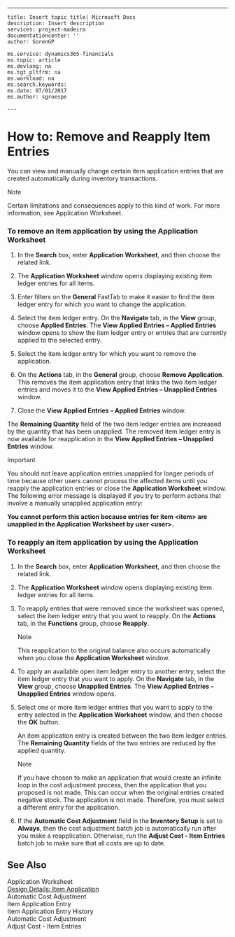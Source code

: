 ---
    title: Insert topic title| Microsoft Docs
    description: Insert description
    services: project-madeira
    documentationcenter: ''
    author: SorenGP

    ms.service: dynamics365-financials
    ms.topic: article
    ms.devlang: na
    ms.tgt_pltfrm: na
    ms.workload: na
    ms.search.keywords:
    ms.date: 07/01/2017
    ms.author: sgroespe

    ---
# How to: Remove and Reapply Item Entries
You can view and manually change certain item application entries that are created automatically during inventory transactions.  
  
> [!NOTE]  
>  Certain limitations and consequences apply to this kind of work. For more information, see Application Worksheet.  
  
### To remove an item application by using the Application Worksheet  
  
1.  In the **Search** box, enter **Application Worksheet**, and then choose the related link.  
  
2.  The **Application Worksheet** window opens displaying existing item ledger entries for all items.  
  
3.  Enter filters on the **General** FastTab to make it easier to find the item ledger entry for which you want to change the application.  
  
4.  Select the item ledger entry. On the **Navigate** tab, in the **View** group, choose **Applied Entries**. The **View Applied Entries – Applied Entries** window opens to show the item ledger entry or entries that are currently applied to the selected entry.  
  
5.  Select the item ledger entry for which you want to remove the application.  
  
6.  On the **Actions** tab, in the **General** group, choose **Remove Application**. This removes the item application entry that links the two item ledger entries and moves it to the **View Applied Entries – Unapplied Entries** window.  
  
7.  Close the **View Applied Entries – Applied Entries** window.  
  
 The **Remaining Quantity** field of the two item ledger entries are increased by the quantity that has been unapplied. The removed item ledger entry is now available for reapplication in the **View Applied Entries – Unapplied Entries** window.  
  
> [!IMPORTANT]  
>  You should not leave application entries unapplied for longer periods of time because other users cannot process the affected items until you reapply the application entries or close the **Application Worksheet** window. The following error message is displayed if you try to perform actions that involve a manually unapplied application entry:  
>   
>  **You cannot perform this action because entries for item \<item\> are unapplied in the Application Worksheet by user \<user\>.**  
  
### To reapply an item application by using the Application Worksheet  
  
1.  In the **Search** box, enter **Application Worksheet**, and then choose the related link.  
  
2.  The **Application Worksheet** window opens displaying existing item ledger entries for all items.  
  
3.  To reapply entries that were removed since the worksheet was opened, select the item ledger entry that you want to reapply. On the **Actions** tab, in the **Functions** group, choose **Reapply**.  
  
    > [!NOTE]  
    >  This reapplication to the original balance also occurs automatically when you close the **Application Worksheet** window.  
  
4.  To apply an available open item ledger entry to another entry, select the item ledger entry that you want to apply. On the **Navigate** tab, in the **View** group, choose **Unapplied Entries**. The **View Applied Entries – Unapplied Entries** window opens.  
  
5.  Select one or more item ledger entries that you want to apply to the entry selected in the **Application Worksheet** window, and then choose the **OK** button.  
  
     An item application entry is created between the two item ledger entries. The **Remaining Quantity** fields of the two entries are reduced by the applied quantity.  
  
    > [!NOTE]  
    >  If you have chosen to make an application that would create an infinite loop in the cost adjustment process, then the application that you proposed is not made. This can occur when the original entries created negative stock. The application is not made. Therefore, you must select a different entry for the application.  
  
6.  If the **Automatic Cost Adjustment** field in the **Inventory Setup** is set to **Always**, then the cost adjustment batch job is automatically run after you make a reapplication. Otherwise, run the **Adjust Cost \- Item Entries** batch job to make sure that all costs are up to date.  
  
## See Also  
 Application Worksheet   
 [Design Details: Item Application](../ApplicationDesign/design-details-item-application.md)   
 Automatic Cost Adjustment   
 Item Application Entry   
 Item Application Entry History   
 Automatic Cost Adjustment   
 Adjust Cost \- Item Entries